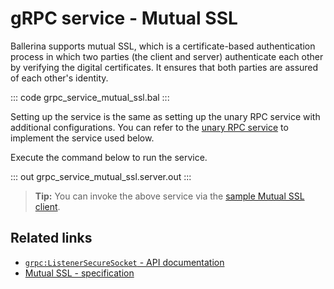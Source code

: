 # gRPC service - Mutual SSL

Ballerina supports mutual SSL, which is a certificate-based authentication process in which two parties (the client and server) authenticate each other by verifying the digital certificates. It ensures that both parties are assured of each other's identity.

   ::: code grpc_service_mutual_ssl.bal :::

Setting up the service is the same as setting up the unary RPC service with additional configurations. You can refer to the [unary RPC service](/learn/by-example/grpc-service-unary/) to implement the service used below.

Execute the command below to run the service.

   ::: out grpc_service_mutual_ssl.server.out :::

>**Tip:** You can invoke the above service via the [sample Mutual SSL client](/learn/by-example/grpc-client-mutual-ssl/).

## Related links
- [`grpc:ListenerSecureSocket` - API documentation](https://lib.ballerina.io/ballerina/grpc/latest/records/ListenerSecureSocket)
- [Mutual SSL - specification](/spec/grpc/#52-ssltls-and-mutual-ssl)
